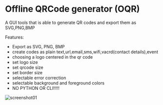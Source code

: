 # Offline QRCode generator (OQR)

A GUI tools that is able to generate QR codes and export them as SVG,PNG,BMP

Features:

- Export as SVG, PNG, BMP
- create codes as plain text,url,email,sms,wifi,vacrd(contact details),event
- choosing a logo centered in the qr code
- set logo size
- set qrcode size
- set border size
- selectable error correction
- selectable background and foreground colors
- NO PYTHON OR CLI!!!!!

![screenshot01](https://user-images.githubusercontent.com/7933943/155603827-9c27beab-3a8a-409f-9668-ea33885f45c8.png)
